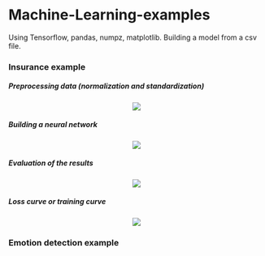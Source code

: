 # Machine-Learning-examples
Using Tensorflow, pandas, numpz, matplotlib.
Building a model from a csv file.

### Insurance example

##### Preprocessing data (normalization and standardization)
<p align="center">
  <img src="https://user-images.githubusercontent.com/96240235/170937595-1af369b3-af07-47d6-856b-fe5578fb92f1.png" />
</p>

##### Building a neural network
<p align="center">
  <img src="https://user-images.githubusercontent.com/96240235/170937289-e34e0f64-371e-4bbf-a277-22ab2f0ec672.png" />
</p>

##### Evaluation of the results
<p align="center">
  <img src="https://user-images.githubusercontent.com/96240235/170937297-bc028340-e629-4fad-aaac-efbdd564b25f.png" />
</p>

##### Loss curve or training curve
<p align="center">
  <img src="https://user-images.githubusercontent.com/96240235/170936573-6a75c12d-13b5-4ebe-ad1e-59918a748b84.png" />
</p>




### Emotion detection example
